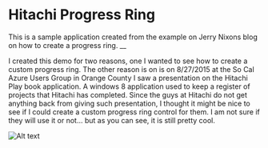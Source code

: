 

Hitachi Progress Ring
================

This is a sample application created from the example on Jerry Nixons blog on how to create a progress ring. __

I created this demo for two reasons, one I wanted to see how to create a custom progress ring. The other reason is on is on 8/27/2015 at the So Cal Azure Users Group in Orange County I saw a presentation on the Hitachi Play book application. A windows 8 application used to keep a register of projects that Hitachi has completed. Since the guys at Hitachi do not get anything back from giving such presentation, I thought it might be nice to see if I could create a custom progress ring control for them. I am not sure if they will use it or not... but as you can see, it is still pretty cool.





![Alt text](https://raw.github.com/StuartSmith/HitachiProgressRing/master/HitachiProgress.gif "Hitachi Progress Ring Example") 

